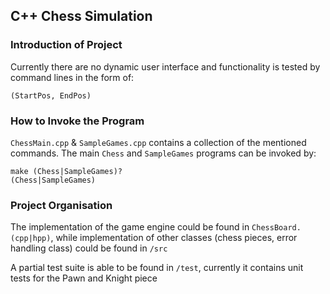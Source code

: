 ## C++ Chess Simulation

### Introduction of Project

Currently there are no dynamic user interface and functionality is tested
by command lines in the form of:

```
(StartPos, EndPos)
```

### How to Invoke the Program

`ChessMain.cpp` & `SampleGames.cpp` contains a collection of the mentioned
commands. The main `Chess` and `SampleGames` programs can be invoked by:

```shell
make (Chess|SampleGames)?
(Chess|SampleGames)
```

### Project Organisation

The implementation of the game engine could be found in `ChessBoard.(cpp|hpp)`,
while implementation of other classes (chess pieces, error handling class)
could be found in `/src`

A partial test suite is able to be found in `/test`, currently it contains
unit tests for the Pawn and Knight piece
